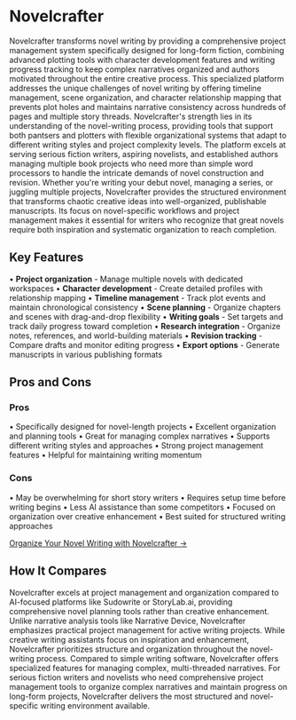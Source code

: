 # Novelcrafter

Novelcrafter transforms novel writing by providing a comprehensive project management system specifically designed for long-form fiction, combining advanced plotting tools with character development features and writing progress tracking to keep complex narratives organized and authors motivated throughout the entire creative process. This specialized platform addresses the unique challenges of novel writing by offering timeline management, scene organization, and character relationship mapping that prevents plot holes and maintains narrative consistency across hundreds of pages and multiple story threads. Novelcrafter's strength lies in its understanding of the novel-writing process, providing tools that support both pantsers and plotters with flexible organizational systems that adapt to different writing styles and project complexity levels. The platform excels at serving serious fiction writers, aspiring novelists, and established authors managing multiple book projects who need more than simple word processors to handle the intricate demands of novel construction and revision. Whether you're writing your debut novel, managing a series, or juggling multiple projects, Novelcrafter provides the structured environment that transforms chaotic creative ideas into well-organized, publishable manuscripts. Its focus on novel-specific workflows and project management makes it essential for writers who recognize that great novels require both inspiration and systematic organization to reach completion.

## Key Features

• **Project organization** - Manage multiple novels with dedicated workspaces
• **Character development** - Create detailed profiles with relationship mapping
• **Timeline management** - Track plot events and maintain chronological consistency
• **Scene planning** - Organize chapters and scenes with drag-and-drop flexibility
• **Writing goals** - Set targets and track daily progress toward completion
• **Research integration** - Organize notes, references, and world-building materials
• **Revision tracking** - Compare drafts and monitor editing progress
• **Export options** - Generate manuscripts in various publishing formats

## Pros and Cons

### Pros
• Specifically designed for novel-length projects
• Excellent organization and planning tools
• Great for managing complex narratives
• Supports different writing styles and approaches
• Strong project management features
• Helpful for maintaining writing momentum

### Cons
• May be overwhelming for short story writers
• Requires setup time before writing begins
• Less AI assistance than some competitors
• Focused on organization over creative enhancement
• Best suited for structured writing approaches

[Organize Your Novel Writing with Novelcrafter →](https://novelcrafter.com)

## How It Compares

Novelcrafter excels at project management and organization compared to AI-focused platforms like Sudowrite or StoryLab.ai, providing comprehensive novel planning tools rather than creative enhancement. Unlike narrative analysis tools like Narrative Device, Novelcrafter emphasizes practical project management for active writing projects. While creative writing assistants focus on inspiration and enhancement, Novelcrafter prioritizes structure and organization throughout the novel-writing process. Compared to simple writing software, Novelcrafter offers specialized features for managing complex, multi-threaded narratives. For serious fiction writers and novelists who need comprehensive project management tools to organize complex narratives and maintain progress on long-form projects, Novelcrafter delivers the most structured and novel-specific writing environment available.